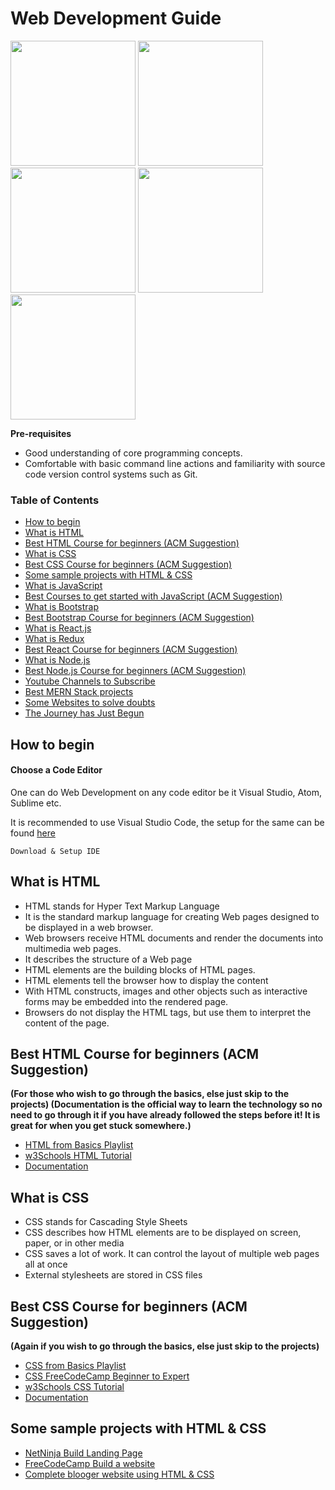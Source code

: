 
Web Development Guide
==

<img height=200px src= "https://www.w3.org/html/logo/downloads/HTML5_Badge_512.png">

<img height=200px src= "https://cdn.iconscout.com/icon/free/png-512/css-118-569410.png">

<img height=200px src= "https://upload.wikimedia.org/wikipedia/commons/thumb/b/b2/Bootstrap_logo.svg/1024px-Bootstrap_logo.svg.png">

<img height=200px src= "https://upload.wikimedia.org/wikipedia/commons/thumb/d/d9/Node.js_logo.svg/1280px-Node.js_logo.svg.png">

<img height=200px src= "https://upload.wikimedia.org/wikipedia/commons/thumb/a/a7/React-icon.svg/1024px-React-icon.svg.png">

**Pre-requisites**

- Good understanding of core programming concepts.
- Comfortable with basic command line actions and familiarity with source code version control systems such as Git.

### Table of Contents

- [How to begin](#how-to-begin)
- [What is HTML](#what-is-HTML)
- [Best HTML Course for beginners (ACM Suggestion)](#best-html-Course-for-beginners-(acm-suggestion))
- [What is CSS](#what-is-CSS)
- [Best CSS Course for beginners (ACM Suggestion)](#best-css-Course-for-beginners-(acm-suggestion))
- [Some sample projects with HTML & CSS](#some-sample-projects-with-HTML-&-CSS)
- [What is JavaScript](#what-is-JavaScript)
- [Best Courses to get started with JavaScript (ACM Suggestion)](#Best-Courses-to-get-started-with-JavaScript-(ACM-Suggestion))
- [What is Bootstrap](#what-is-Bootstrap)
- [Best Bootstrap Course for beginners (ACM Suggestion)](#best-Bootstrap-Course-for-beginners-(acm-suggestion))
- [What is React.js](#what-is-react)
- [What is Redux](#what-is-redux)
- [Best React Course for beginners (ACM Suggestion)](#best-React-Course-for-beginners-(acm-suggestion))
- [What is Node.js](#what-is-node.js)
- [Best Node.js Course for beginners (ACM Suggestion)](#best-Node.js-Course-for-beginners-(acm-suggestion))
- [Youtube Channels to Subscribe](#youtube-channels-and-playlists)
- [Best MERN Stack projects](#best-mern-stack-projects)
- [Some Websites to solve doubts](#some-websites-to-solve-doubts)
- [The Journey has Just Begun](#the-journey-has-just-begun)

## How to begin 

#### Choose a Code Editor

One can do Web Development on any code editor be it Visual Studio, Atom, Sublime etc.

It is recommended to use Visual Studio Code, the setup for the same can be found [here](https://code.visualstudio.com/docs/languages/html)

    Download & Setup IDE

## What is HTML
 
- HTML stands for Hyper Text Markup Language
- It is the standard markup language for creating Web pages designed to be displayed in a web browser.
- Web browsers receive HTML documents and render the documents into multimedia web pages. 
- It describes the structure of a Web page
- HTML elements are the building blocks of HTML pages.
- HTML elements tell the browser how to display the content
- With HTML constructs, images and other objects such as interactive forms may be embedded into the rendered page. 
- Browsers do not display the HTML tags, but use them to interpret the content of the page.

## Best HTML Course for beginners (ACM Suggestion)
**(For those who wish to go through the basics, else just skip to the projects)
(Documentation is the official way to learn the technology so no need to go through it if you have already followed the steps before it! It is great for when you get stuck somewhere.)**
- [HTML from Basics Playlist](https://www.youtube.com/watch?v=Y1BlT4_c_SU&list=PL4cUxeGkcC9ibZ2TSBaGGNrgh4ZgYE6Cc&index=1)
- [w3Schools HTML Tutorial](https://www.w3schools.com/html/html_intro.asp)
- [Documentation](https://developer.mozilla.org/en-US/docs/Learn/HTML/Introduction_to_HTML/Getting_started)

## What is CSS
- CSS stands for Cascading Style Sheets
- CSS describes how HTML elements are to be displayed on screen, paper, or in other media
- CSS saves a lot of work. It can control the layout of multiple web pages all at once
- External stylesheets are stored in CSS files

## Best CSS Course for beginners (ACM Suggestion)
**(Again if you wish to go through the basics, else just skip to the projects)**
- [CSS from Basics Playlist](https://www.youtube.com/watch?v=I9XRrlOOazo&list=PL4cUxeGkcC9gQeDH6xYhmO-db2mhoTSrT&index=1)
- [CSS FreeCodeCamp Beginner to Expert](https://www.youtube.com/results?search_query=codecamp+css)
- [w3Schools CSS Tutorial](https://www.w3schools.com/css/css_intro.asp)
- [Documentation](https://developer.mozilla.org/en-US/docs/Learn/CSS/First_steps/Getting_started)


## Some sample projects with HTML & CSS
- [NetNinja Build Landing Page](https://www.youtube.com/watch?v=hu-q2zYwEYs&list=PL4cUxeGkcC9ivBf_eKCPIAYXWzLlPAm6G)
- [FreeCodeCamp Build a website](https://www.youtube.com/watch?v=pQN-pnXPaVg)
- [Complete blooger website using HTML & CSS](https://www.youtube.com/watch?v=CrSC1ZA9j0M)
